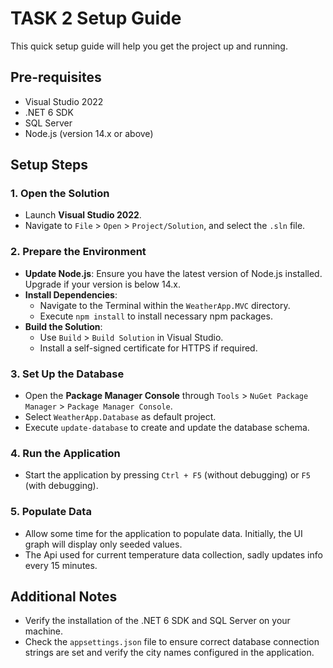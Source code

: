 # TASK 2 Setup Guide

This quick setup guide will help you get the project up and running.

## Pre-requisites

- Visual Studio 2022
- .NET 6 SDK
- SQL Server
- Node.js (version 14.x or above)

## Setup Steps

### 1. Open the Solution

- Launch **Visual Studio 2022**.
- Navigate to `File` > `Open` > `Project/Solution`, and select the `.sln` file.

### 2. Prepare the Environment

- **Update Node.js**: Ensure you have the latest version of Node.js installed. Upgrade if your version is below 14.x.
- **Install Dependencies**:
  - Navigate to the Terminal within the `WeatherApp.MVC` directory.
  - Execute `npm install` to install necessary npm packages.
- **Build the Solution**:
  - Use `Build` > `Build Solution` in Visual Studio.
  - Install a self-signed certificate for HTTPS if required.

### 3. Set Up the Database

- Open the **Package Manager Console** through `Tools` > `NuGet Package Manager` > `Package Manager Console`.
- Select `WeatherApp.Database` as default project.
- Execute `update-database` to create and update the database schema.

### 4. Run the Application

- Start the application by pressing `Ctrl + F5` (without debugging) or `F5` (with debugging).

### 5. Populate Data

- Allow some time for the application to populate data. Initially, the UI graph will display only seeded values.
- The Api used for current temperature data collection, sadly updates info every 15 minutes.

## Additional Notes

- Verify the installation of the .NET 6 SDK and SQL Server on your machine.
- Check the `appsettings.json` file to ensure correct database connection strings are set and verify the city names configured in the application.
